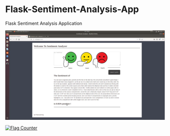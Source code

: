 # Flask-Sentiment-Analysis-App
Flask Sentiment Analysis Application

[![Flask Sentiment Analysis Application](https://github.com/J-Mourad/Flask-Sentiment-Analysis-App/blob/master/Building%20a%20Sentiment%20Analysys%20Flask%20App%20using%20nltk.png)](https://youtu.be/Zj5QPRZEoTk)

<a href="https://info.flagcounter.com/rhq7"><img src="https://s01.flagcounter.com/count2/rhq7/bg_FFFFFF/txt_000000/border_CCCCCC/columns_2/maxflags_10/viewers_0/labels_0/pageviews_0/flags_0/percent_0/" alt="Flag Counter" border="0"></a>
